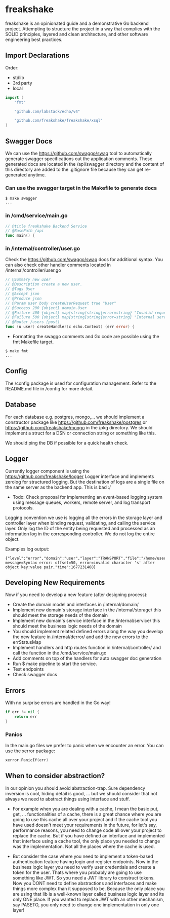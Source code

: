 # freakshake

freakshake is an opinionated guide and a demonstrative Go backend project. Attempting to structure the project in a way that complies with the SOLID principles, layered and clean architecture, and other software engineering best practices.

## Import Declarations

Order:

* stdlib
* 3rd party
* local

```go
import (
    "fmt"

    "github.com/labstack/echo/v4"

    "github.com/freakshake/freakshake/xsql"
)
```

## Swagger Docs

We can use the <https://github.com/swaggo/swag> tool to automatically generate swagger specifications out the application comments.
These generated docs are located in the /api/swagger directory and the content of this directory are added to the .gitignore
file because they can get re-generated anytime.

### Can use the swagger target in the Makefile to generate docs

```shell
$ make swagger
...
```

### in /cmd/service/main.go

```go
// @title freakshake Backend Service
// @BasePath /api
func main() {
```

### in /internal/controller/user.go

Check the <https://github.com/swaggo/swag> docs for additional syntax. You can also check other handler comments located in /internal/controller/user.go

```go
// @Summary new user
// @Description create a new user.
// @Tags User
// @Accept json
// @Produce json
// @Param user body createUserRequest true "User"
// @Success 200 {object} domain.User
// @Failure 400 {object} map[string]string{error=string} "Invalid request"
// @Failure 500 {object} map[string]string{error=string} "Internal server error"
// @Router /users [post]
func (u user) createHandler(c echo.Context) (err error) {
```

* Formatting the swaggo comments and Go code are possible using the fmt Makefile target.

```shell
$ make fmt
...
```

## Config

The /config package is used for configuration management. Refer to the README.md file in /config for more detail.

## Database

For each database e.g. postgres, mongo,... we should implement a constructor package like <https://github.com/freakshake/postgres>
or <https://github.com/freakshake/mongo> in the /pkg directory. We should implement a struct for a DSN or connection string or something like this.

We should ping the DB if possible for a quick health check.

## Logger

Currently logger component is using the <https://github.com/freakshake/logger> Logger interface and implements zerolog for structured logging. But the destination of logs are a single file on the same server as the backend app. This is bad :/

* Todo: Check proposal for implementing an event-based logging system using message queues, workers, remote server, and
log transport protocols.

Logging convention we use is logging all the errors in the storage layer and controller layer when binding request, validating, and calling the service layer.
Only log the ID of the entity being requested and processed as an information log in the corresponding controller. We do not log the entire object.

Examples log output:

```log
{"level":"error","domain":"user","layer":"TRANSPORT","file":"/home/user/freakshake/internal/controller/user.go","line":76,"caller":"github.com/freakshake/internal/controller.user.createHandler","err":"code=400, message=Syntax error: offset=50, error=invalid character 's' after object key:value pair,"time":1677231468}
```

## Developing New Requirements

Now if you need to develop a new feature (after designing process):

* Create the domain model and interfaces in /internal/domain/
* Implement new domain's storage interface in the /internal/storage/ this should meet the storage needs of the domain
* Implement new domain's service interface in the /internal/service/ this should meet the business logic needs of the domain
* You should implement related defined errors along the way you develop the new feature in /internal/derror/ and add the new errors to the errStatusMap
* Implement handlers and http routes function in /internal/controller/ and call the function in the /cmd/service/main.go
* Add comments on top of the handlers for auto swagger doc generation
* Run $ make pipeline to start the service.
* Test endpoints
* Check swagger docs

## Errors

With no surprise errors are handled in the Go way!

```Go
if err != nil {
    return err
}
```

### Panics

In the main.go files we prefer to panic when we encounter an error. You can use the xerror package:

```go
xerror.PanicIf(err)
```

## When to consider abstraction?

In our opinion you should avoid abstraction-trap. Sure dependency inversion is cool, hiding detail is good, ... but we should consider that not always we need to abstract things using interface and stuff.

* For example when you are dealing with a cache, I mean the basic put, get, ... functionalities of a cache, there is a great chance where you are going to use this cache all over your project and if the cache tool you have used doesn't meet your requirements in the future, for let's say, performance reasons, you need to change code all over your project to replace the cache.
But if you have defined an interface and implemented that interface using a cache tool, the only place you needed to change was the implementation. Not all the places where the cache is used.

* But consider the case where you need to implement a token-based authentication feature having login and register endpoints. Now in the business logic layer you need to verify user credentials and create a token for the user. Thats where you probably are going to use something like JWT. So you need a JWT library to construct tokens. Now you DONT need to define abstractions and interfaces and make things more complex than it supposed to be. Because the only place you are using that lib is a well-known layer called business logic layer and its only ONE place. If you wanted to replace JWT with an other mechanism, say PASETO, you only need to change one implementation in only one layer!
